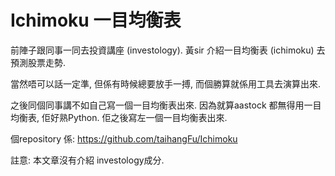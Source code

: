 # Ichimoku 一目均衡表


前陣子跟同事一同去投資講座 (investology). 黃sir 介紹一目均衡表 (ichimoku) 去預測股票走勢.

當然唔可以話一定準, 但係有時候總要放手一搏, 而個勝算就係用工具去演算出來.

之後同個同事講不如自己寫一個一目均衡表出來. 因為就算aastock 都無得用一目均衡表, 佢好熟Python. 佢之後寫左一個一目均衡表出來.

個repository 係: https://github.com/taihangFu/Ichimoku 

註意: 本文章沒有介紹 investology成分.
